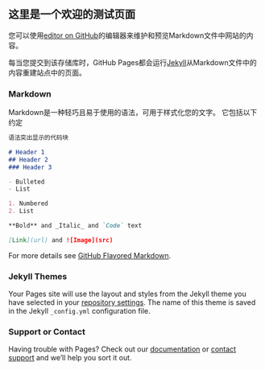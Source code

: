## 这里是一个欢迎的测试页面

您可以使用[editor on GitHub](https://github.com/wang2766157/LearnRazor/edit/master/index.md)的编辑器来维护和预览Markdown文件中网站的内容。

每当您提交到该存储库时，GitHub Pages都会运行[Jekyll](https://jekyllrb.com/)从Markdown文件中的内容重建站点中的页面。

### Markdown

Markdown是一种轻巧且易于使用的语法，可用于样式化您的文字。 它包括以下约定

```markdown
语法突出显示的代码块

# Header 1
## Header 2
### Header 3

- Bulleted
- List

1. Numbered
2. List

**Bold** and _Italic_ and `Code` text

[Link](url) and ![Image](src)
```

For more details see [GitHub Flavored Markdown](https://guides.github.com/features/mastering-markdown/).

### Jekyll Themes

Your Pages site will use the layout and styles from the Jekyll theme you have selected in your [repository settings](https://github.com/wang2766157/LearnRazor/settings). The name of this theme is saved in the Jekyll `_config.yml` configuration file.

### Support or Contact

Having trouble with Pages? Check out our [documentation](https://help.github.com/categories/github-pages-basics/) or [contact support](https://github.com/contact) and we’ll help you sort it out.
